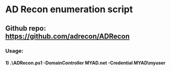 # AD Recon enumeration script

## Github repo: https://github.com/adrecon/ADRecon

### Usage:

#### 1) .\ADRecon.ps1 -DomainController MYAD.net -Credential MYAD\myuser
